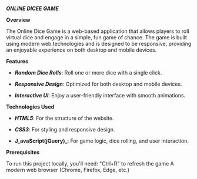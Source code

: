 **_ONLINE DICEE GAME_**

**Overview**

The Online Dice Game is a web-based application that allows players to roll virtual dice and engage in a simple, 
fun game of chance. The game is built using modern web technologies and is designed to be responsive, 
providing an enjoyable experience on both desktop and mobile devices.

**Features**

- **_Random Dice Rolls_**: Roll one or more dice with a single click.
  
- **_Responsive Design_**: Optimized for both desktop and mobile devices.

- **_Interactive UI_**: Enjoy a user-friendly interface with smooth animations.
  
**Technologies Used**

- **_HTML5_**: For the structure of the website.

- **_CSS3_**: For styling and responsive design.

- **J_avaScript(jQuery)_**: For game logic, dice rolling, and user interaction.

**Prerequisites**

To run this project locally, you'll need:
"Ctrl+R" to refresh the game
A modern web browser (Chrome, Firefox, Edge, etc.)
